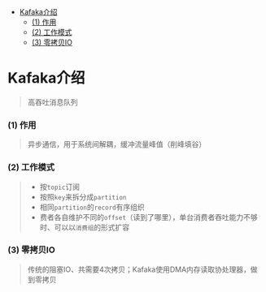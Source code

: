 <!-- START doctoc generated TOC please keep comment here to allow auto update -->
<!-- DON'T EDIT THIS SECTION, INSTEAD RE-RUN doctoc TO UPDATE -->
<!--**Table of Contents**  *generated with [DocToc](https://github.com/thlorenz/doctoc)*-->

- [Kafaka介绍](#kafaka%E4%BB%8B%E7%BB%8D)
    - [(1) 作用](#1-%E4%BD%9C%E7%94%A8)
    - [(2) 工作模式](#2-%E5%B7%A5%E4%BD%9C%E6%A8%A1%E5%BC%8F)
    - [(3) 零拷贝IO](#3-%E9%9B%B6%E6%8B%B7%E8%B4%9Dio)

<!-- END doctoc generated TOC please keep comment here to allow auto update -->

# Kafaka介绍

> 高吞吐消息队列

### (1) 作用

> 异步通信，用于系统间解耦，缓冲流量峰值（削峰填谷）

### (2) 工作模式

> * 按`topic`订阅
> * 按照`key`来拆分成`partition`
> * 相同`partition`的`record`有序组织
> * 费者各自维护不同的`offset`（读到了哪里），单台消费者吞吐能力不够时、可以以`消费组`的形式扩容

### (3) 零拷贝IO

> 传统的阻塞IO、共需要4次拷贝；Kafaka使用DMA内存读取协处理器，做到零拷贝




